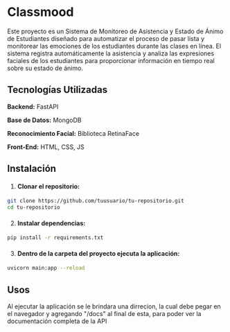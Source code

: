 
# Classmood

Este proyecto es un Sistema de Monitoreo de Asistencia y Estado de Ánimo de Estudiantes diseñado para automatizar el proceso de pasar lista y monitorear las emociones de los estudiantes durante las clases en línea. El sistema registra automáticamente la asistencia y analiza las expresiones faciales de los estudiantes para proporcionar información en tiempo real sobre su estado de ánimo.


## Tecnologías Utilizadas

**Backend:** FastAPI

**Base de Datos:** MongoDB

**Reconocimiento Facial:** Biblioteca RetinaFace

**Front-End:** HTML, CSS, JS


## Instalación 

1. #### Clonar el repositorio:
```bash
git clone https://github.com/tuusuario/tu-repositorio.git
cd tu-repositorio
```
2. #### Instalar dependencias:
```bash
pip install -r requirements.txt
```
3. #### Dentro de la carpeta del proyecto ejecuta la aplicación: 
```bash
uvicorn main:app --reload
```
    
## Usos

Al ejecutar la aplicación se le brindara una dirrecion, la cual debe pegar en el navegador y agregando "/docs" al final de esta, para poder ver la documentación completa de la API  


